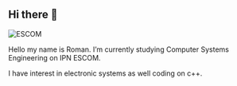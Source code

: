 ## Hi there 👋

![ESCOM](https://github.com/user-attachments/assets/15cdf840-95f6-499c-92d4-ede1aaa10c0a)

Hello my name is Roman. I’m currently studying Computer Systems Engineering on IPN ESCOM.

I have interest in electronic systems as well coding on c++.






